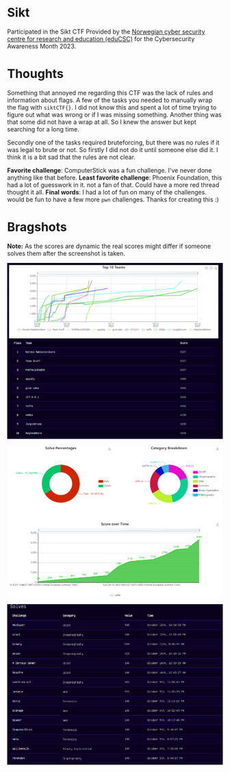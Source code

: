 # Sikt

Participated in the Sikt CTF Provided by the [Norwegian cyber security centre for research and education (eduCSC)](https://sikt.no/tjenester/cybersikkerhetssenter-forskning-og-utdanning) for the Cybersecurity Awareness Month 2023.

# Thoughts

Something that annoyed me regarding this CTF was the lack of rules and information about flags. A few of the tasks you needed to manually wrap the flag with `siktCTF{}`. I did not know this and spent a lot of time trying to figure out what was wrong or if I was missing something. Another thing was that some did not have a wrap at all. So I knew the answer but kept searching for a long time.

Secondly one of the tasks required bruteforcing, but there was no rules if it was legal to brute or not. So firstly I did not do it until someone else did it. I think it is a bit sad that the rules are not clear. 

**Favorite challenge**: ComputerStick was a fun challenge. I've never done anything like that before.
**Least favorite challenge**: Phoenix Foundation, this had a lot of guesswork in it. not a fan of that. Could have a more red thread thought it all.
**Final words**: I had a lot of fun on many of the challenges. would be fun to have a few more `pwn` challenges. Thanks for creating this :) 

# Bragshots

**Note:** As the scores are dynamic the real scores might differ if someone solves them after the screenshot is taken.

![score.png](score.png)

![graphs.png](graphs.png)

![solves.png](solves.png)
